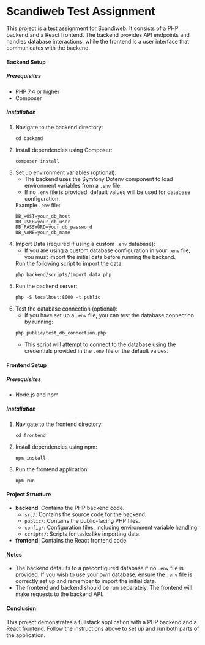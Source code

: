 <h1>Scandiweb Test Assignment</h1>

<p>This project is a test assignment for Scandiweb. It consists of a PHP backend and a React frontend. The backend provides API endpoints and handles database interactions, while the frontend is a user interface that communicates with the backend.</p>

<h4>Backend Setup</h4>

<h5>Prerequisites</h5>
<ul>
  <li>PHP 7.4 or higher</li>
  <li>Composer</li>
</ul>

<h5>Installation</h5>
<ol>
  <li>Navigate to the backend directory:
    <pre><code>cd backend</code></pre>
  </li>
  <li>Install dependencies using Composer:
    <pre><code>composer install</code></pre>
  </li>
  <li>Set up environment variables (optional):
    <ul>
      <li>The backend uses the Symfony Dotenv component to load environment variables from a <code>.env</code> file.</li>
      <li>If no <code>.env</code> file is provided, default values will be used for database configuration.</li>
    </ul>
    Example <code>.env</code> file:
    <pre><code>DB_HOST=your_db_host
DB_USER=your_db_user
DB_PASSWORD=your_db_password
DB_NAME=your_db_name</code></pre>
  </li>
  <li>Import Data (required if using a custom <code>.env</code> database):
    <ul>
      <li>If you are using a custom database configuration in your <code>.env</code> file, you must import the initial data before running the backend.</li>
    </ul>
    Run the following script to import the data:
    <pre><code>php backend/scripts/import_data.php</code></pre>
  </li>
  <li>Run the backend server:
    <pre><code>php -S localhost:8000 -t public</code></pre>
  </li>
  <li>Test the database connection (optional):
    <ul>
      <li>If you have set up a <code>.env</code> file, you can test the database connection by running:</li>
    </ul>
    <pre><code>php public/test_db_connection.php</code></pre>
    <ul>
      <li>This script will attempt to connect to the database using the credentials provided in the <code>.env</code> file or the default values.</li>
    </ul>
  </li>
</ol>

<h4>Frontend Setup</h4>

<h5>Prerequisites</h5>
<ul>
  <li>Node.js and npm</li>
</ul>

<h5>Installation</h5>
<ol>
  <li>Navigate to the frontend directory:
    <pre><code>cd frontend</code></pre>
  </li>
  <li>Install dependencies using npm:
    <pre><code>npm install</code></pre>
  </li>
  <li>Run the frontend application:
    <pre><code>npm run</code></pre>
  </li>
</ol>

<h4>Project Structure</h4>
<ul>
  <li><strong>backend</strong>: Contains the PHP backend code.
    <ul>
      <li><code>src/</code>: Contains the source code for the backend.</li>
      <li><code>public/</code>: Contains the public-facing PHP files.</li>
      <li><code>config/</code>: Configuration files, including environment variable handling.</li>
      <li><code>scripts/</code>: Scripts for tasks like importing data.</li>
    </ul>
  </li>
  <li><strong>frontend</strong>: Contains the React frontend code.</li>
</ul>

<h4>Notes</h4>
<ul>
  <li>The backend defaults to a preconfigured database if no <code>.env</code> file is provided. If you wish to use your own database, ensure the <code>.env</code> file is correctly set up and remember to import the initial data.</li>
  <li>The frontend and backend should be run separately. The frontend will make requests to the backend API.</li>
</ul>

<h4>Conclusion</h4>
<p>This project demonstrates a fullstack application with a PHP backend and a React frontend. Follow the instructions above to set up and run both parts of the application.</p>
